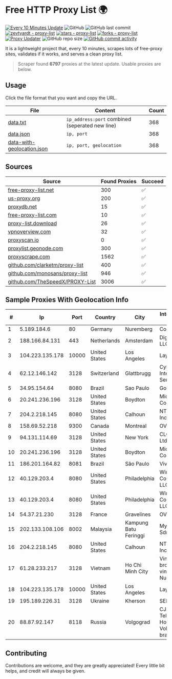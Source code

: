 
# Free HTTP Proxy List 🌍

[![Every 10 Minutes Update](https://github.com/mertguvencli/http-proxy-list/actions/workflows/main.yml/badge.svg?branch=main)](https://github.com/mertguvencli/http-proxy-list/actions/workflows/main.yml)
![GitHub](https://img.shields.io/github/license/mertguvencli/http-proxy-list)
![GitHub last commit](https://img.shields.io/github/last-commit/mertguvencli/http-proxy-list)
[![zevtyardt - proxy-list](https://img.shields.io/static/v1?label=zevtyardt&message=proxy-list&color=blue&logo=github)](https://github.com/zevtyardt/proxy-list "Go to GitHub repo")
[![stars - proxy-list](https://img.shields.io/github/stars/zevtyardt/proxy-list?style=social)](https://github.com/zevtyardt/proxy-list)
[![forks - proxy-list](https://img.shields.io/github/forks/zevtyardt/proxy-list?style=social)](https://github.com/zevtyardt/proxy-list)
[![Proxy Updater](https://github.com/zevtyardt/proxy-list/workflows/Proxy%20Updater/badge.svg)](https://github.com/zevtyardt/proxy-list/actions?query=workflow:"Proxy+Updater")
![GitHub repo size](https://img.shields.io/github/repo-size/zevtyardt/proxy-list)
[![GitHub commit activity](https://img.shields.io/github/commit-activity/m/zevtyardt/proxy-list?logo=commits)](https://github.com/zevtyardt/proxy-list/commits/main)

It is a lightweight project that, every 10 minutes, scrapes lots of free-proxy sites, validates if it works, and serves a clean proxy list.

> Scraper found **6797** proxies at the latest update. Usable proxies are below.

## Usage

Click the file format that you want and copy the URL.

|File|Content|Count|
|----|-------|-----|
|[data.txt](https://raw.githubusercontent.com/mertguvencli/http-proxy-list/main/proxy-list/data.txt)|`ip_address:port` combined (seperated new line)|368|
|[data.json](https://raw.githubusercontent.com/mertguvencli/http-proxy-list/main/proxy-list/data.json)|`ip, port`|368|
|[data-with-geolocation.json](https://raw.githubusercontent.com/mertguvencli/http-proxy-list/main/proxy-list/data-with-geolocation.json)|`ip, port, geolocation`|368|

## Sources

|Source|Found Proxies|Succeed|
|------|-------------|-------|
|[free-proxy-list.net](https://free-proxy-list.net)|300|✅|
|[us-proxy.org](https://www.us-proxy.org)|200|✅|
|[proxydb.net](http://proxydb.net)|15|✅|
|[free-proxy-list.com](https://free-proxy-list.com/?page=&port=&type%5B%5D=http&type%5B%5D=https&up_time=0&search=Search)|10|✅|
|[proxy-list.download](https://www.proxy-list.download/HTTP)|26|✅|
|[vpnoverview.com](https://vpnoverview.com/privacy/anonymous-browsing/free-proxy-servers)|32|✅|
|[proxyscan.io](https://www.proxyscan.io)|0|✅|
|[proxylist.geonode.com](https://proxylist.geonode.com/api/proxy-list?limit=300&page=1&sort_by=lastChecked&sort_type=desc&protocols=http,https)|300|✅|
|[proxyscrape.com](https://api.proxyscrape.com/v2/?request=displayproxies&protocol=http&timeout=10000&country=all&ssl=all&anonymity=all)|1562|✅|
|[github.com/clarketm/proxy-list](https://raw.githubusercontent.com/clarketm/proxy-list/master/proxy-list-raw.txt)|400|✅|
|[github.com/monosans/proxy-list](https://raw.githubusercontent.com/monosans/proxy-list/main/proxies/http.txt)|946|✅|
|[github.com/TheSpeedX/PROXY-List](https://raw.githubusercontent.com/TheSpeedX/PROXY-List/master/http.txt)|3006|✅|


## Sample Proxies With Geolocation Info

|#|Ip|Port|Country|City|Internet Service Provider|
|-|--|----|-------|----|-------------------------|
|1|5.189.184.6|80|Germany|Nuremberg|Contabo GmbH|
|2|188.166.84.131|443|Netherlands|Amsterdam|DigitalOcean, LLC|
|3|104.223.135.178|10000|United States|Los Angeles|LayerHost|
|4|62.12.146.142|3128|Switzerland|Glattbrugg|Cyberlink Internet Services AG|
|5|34.95.154.64|8080|Brazil|Sao Paulo|Google LLC|
|6|20.241.236.196|3128|United States|Boydton|Microsoft Corporation|
|7|204.2.218.145|8080|United States|Calhoun|NTT America, Inc.|
|8|158.69.52.218|9300|Canada|Montreal|OVH SAS|
|9|94.131.114.69|3128|United States|New York|CLOUD LEASE Ltd|
|10|20.241.236.196|3128|United States|Boydton|Microsoft Corporation|
|11|186.201.164.82|8081|Brazil|São Paulo|Vivo|
|12|40.129.203.4|8080|United States|Philadelphia|Windstream Communications LLC|
|13|40.129.203.4|8080|United States|Philadelphia|Windstream Communications LLC|
|14|54.37.21.230|3128|France|Gravelines|OVH SAS|
|15|202.133.108.106|8002|Malaysia|Kampung Batu Feringgi|MyKRIS ASIA Sdn Bhd|
|16|204.2.218.145|8080|United States|Calhoun|NTT America, Inc.|
|17|61.28.233.217|3128|Vietnam|Ho Chi Minh City|Vinadata broadcast via vinagame AS Number|
|18|104.223.135.178|10000|United States|Los Angeles|LayerHost|
|19|195.189.226.31|3128|Ukraine|Kherson|SERVER.UA LLC|
|20|88.87.92.147|8118|Russia|Volgograd|CJSC "ER-Telecom Holding" Volgograd branch|



## Contributing

Contributions are welcome, and they are greatly appreciated! Every
little bit helps, and credit will always be given.

